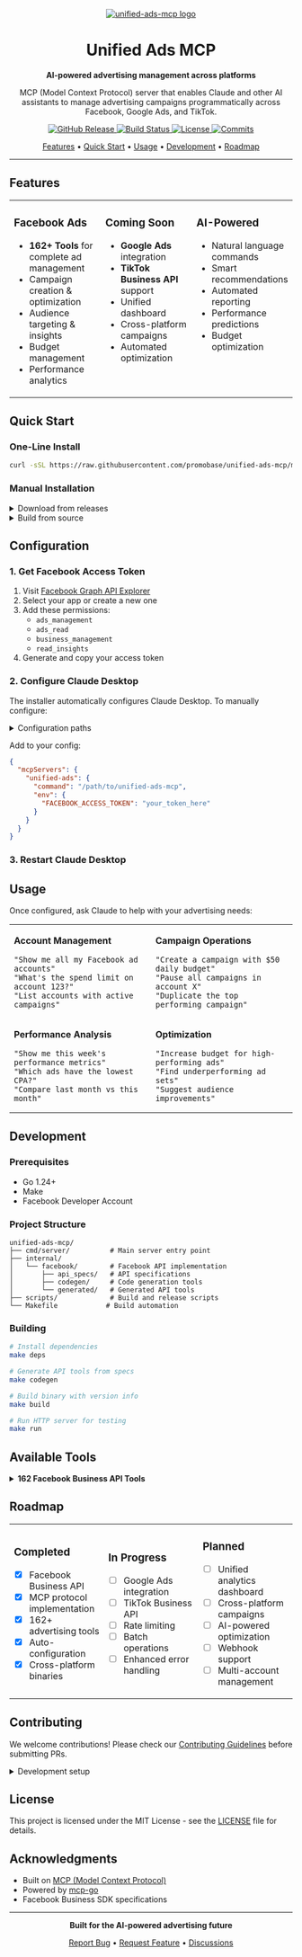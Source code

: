 <p align="center">
  <a href="https://github.com/promobase/unified-ads-mcp">
     <picture>
      <source srcset="https://raw.githubusercontent.com/promobase/identity/refs/heads/main/assets/main_logo_dark.svg" media="(prefers-color-scheme: dark)">
      <source srcset="https://raw.githubusercontent.com/promobase/identity/refs/heads/main/assets/main_logo.svg" media="(prefers-color-scheme: light)">
      <img src="packages/web/src/assets/logo-ornate-light.svg" alt="unified-ads-mcp logo">
    </picture>
  </a>
</p>

<h1 align="center">Unified Ads MCP</h1>

<p align="center">
  <strong>AI-powered advertising management across platforms</strong>
</p>

<p align="center">
  MCP (Model Context Protocol) server that enables Claude and other AI assistants to manage advertising campaigns programmatically across Facebook, Google Ads, and TikTok.
</p>

<p align="center">
  <a href="https://github.com/promobase/unified-ads-mcp/releases/latest">
    <img alt="GitHub Release" src="https://img.shields.io/github/v/release/promobase/unified-ads-mcp?style=flat-square&color=blue" />
  </a>
  <a href="https://github.com/promobase/unified-ads-mcp/actions/workflows/publish.yml">
    <img alt="Build Status" src="https://img.shields.io/github/actions/workflow/status/promobase/unified-ads-mcp/publish.yml?style=flat-square&branch=main" />
  </a>
  <a href="https://github.com/promobase/unified-ads-mcp/blob/main/LICENSE">
    <img alt="License" src="https://img.shields.io/github/license/promobase/unified-ads-mcp?style=flat-square" />
  </a>
  <a href="https://github.com/promobase/unified-ads-mcp/commits/main">
    <img alt="Commits" src="https://img.shields.io/github/commit-activity/m/promobase/unified-ads-mcp?style=flat-square" />
  </a>
</p>

<p align="center">
  <a href="#-features">Features</a> •
  <a href="#-quick-start">Quick Start</a> •
  <a href="#-usage">Usage</a> •
  <a href="#-development">Development</a> •
  <a href="#-roadmap">Roadmap</a>
</p>

---

## Features

<table>
<tr>
<td width="33%" valign="top">

### Facebook Ads
- **162+ Tools** for complete ad management
- Campaign creation & optimization
- Audience targeting & insights
- Budget management
- Performance analytics

</td>
<td width="33%" valign="top">

### Coming Soon
- **Google Ads** integration
- **TikTok Business API** support
- Unified dashboard
- Cross-platform campaigns
- Automated optimization

</td>
<td width="33%" valign="top">

### AI-Powered
- Natural language commands
- Smart recommendations
- Automated reporting
- Performance predictions
- Budget optimization

</td>
</tr>
</table>

## Quick Start

### One-Line Install

```bash
curl -sSL https://raw.githubusercontent.com/promobase/unified-ads-mcp/main/install.sh | bash
```

### Manual Installation

<details>
<summary>Download from releases</summary>

1. Download the latest binary from [releases](https://github.com/promobase/unified-ads-mcp/releases)
2. Extract and make executable:
   ```bash
   unzip unified-ads-mcp-*.zip
   chmod +x unified-ads-mcp
   sudo mv unified-ads-mcp /usr/local/bin/
   ```
</details>

<details>
<summary>Build from source</summary>

```bash
git clone https://github.com/promobase/unified-ads-mcp
cd unified-ads-mcp
make deps
make codegen
make build
```
</details>

## Configuration

### 1. Get Facebook Access Token

1. Visit [Facebook Graph API Explorer](https://developers.facebook.com/tools/explorer/)
2. Select your app or create a new one
3. Add these permissions:
   - `ads_management`
   - `ads_read`
   - `business_management`
   - `read_insights`
4. Generate and copy your access token

### 2. Configure Claude Desktop

The installer automatically configures Claude Desktop. To manually configure:

<details>
<summary>Configuration paths</summary>

- **macOS**: `~/Library/Application Support/Claude/claude_desktop_config.json`
- **Windows**: `%APPDATA%\Claude\claude_desktop_config.json`
- **Linux**: `~/.config/Claude/claude_desktop_config.json`

</details>

Add to your config:

```json
{
  "mcpServers": {
    "unified-ads": {
      "command": "/path/to/unified-ads-mcp",
      "env": {
        "FACEBOOK_ACCESS_TOKEN": "your_token_here"
      }
    }
  }
}
```

### 3. Restart Claude Desktop

## Usage

Once configured, ask Claude to help with your advertising needs:

<table>
<tr>
<td width="50%">

**Account Management**
```
"Show me all my Facebook ad accounts"
"What's the spend limit on account 123?"
"List accounts with active campaigns"
```

</td>
<td width="50%">

**Campaign Operations**
```
"Create a campaign with $50 daily budget"
"Pause all campaigns in account X"
"Duplicate the top performing campaign"
```

</td>
</tr>
<tr>
<td width="50%">

**Performance Analysis**
```
"Show me this week's performance metrics"
"Which ads have the lowest CPA?"
"Compare last month vs this month"
```

</td>
<td width="50%">

**Optimization**
```
"Increase budget for high-performing ads"
"Find underperforming ad sets"
"Suggest audience improvements"
```

</td>
</tr>
</table>

## Development

### Prerequisites

- Go 1.24+
- Make
- Facebook Developer Account

### Project Structure

```
unified-ads-mcp/
├── cmd/server/          # Main server entry point
├── internal/
│   └── facebook/        # Facebook API implementation
│       ├── api_specs/   # API specifications
│       ├── codegen/     # Code generation tools
│       └── generated/   # Generated API tools
├── scripts/             # Build and release scripts
└── Makefile            # Build automation
```

### Building

```bash
# Install dependencies
make deps

# Generate API tools from specs
make codegen

# Build binary with version info
make build

# Run HTTP server for testing
make run
```



## Available Tools

<details>
<summary><strong>162 Facebook Business API Tools</strong></summary>

### Core Objects & Operations

| Object | Tools | Key Operations |
|--------|-------|----------------|
| **AdAccount** | 111 | Campaigns, budgets, insights, audiences |
| **Campaign** | 13 | Create, update, manage campaign settings |
| **AdSet** | 19 | Targeting, scheduling, optimization |
| **Ad** | 13 | Creative management, status control |
| **AdCreative** | 6 | Asset management, creative optimization |

### Example Tool Usage

```javascript
// List campaigns
AdAccount_GET_campaigns

// Create campaign
Campaign_POST_

// Get insights
AdSet_GET_insights

// Update budgets
AdAccount_POST_
```

</details>

## Roadmap

<table>
<tr>
<td width="33%">

### Completed
- [x] Facebook Business API
- [x] MCP protocol implementation
- [x] 162+ advertising tools
- [x] Auto-configuration
- [x] Cross-platform binaries

</td>
<td width="33%">

### In Progress
- [ ] Google Ads integration
- [ ] TikTok Business API
- [ ] Rate limiting
- [ ] Batch operations
- [ ] Enhanced error handling

</td>
<td width="33%">

### Planned
- [ ] Unified analytics dashboard
- [ ] Cross-platform campaigns
- [ ] AI-powered optimization
- [ ] Webhook support
- [ ] Multi-account management

</td>
</tr>
</table>

## Contributing

We welcome contributions! Please check our [Contributing Guidelines](CONTRIBUTING.md) before submitting PRs.

<details>
<summary>Development setup</summary>

1. Fork the repository
2. Create a feature branch
3. Make your changes
4. Run tests: `make test`
5. Submit a pull request

</details>

## License

This project is licensed under the MIT License - see the [LICENSE](LICENSE) file for details.

## Acknowledgments

- Built on [MCP (Model Context Protocol)](https://github.com/anthropics/mcp)
- Powered by [mcp-go](https://github.com/mark3labs/mcp-go)
- Facebook Business SDK specifications

---

<p align="center">
  <strong>Built for the AI-powered advertising future</strong>
</p>

<p align="center">
  <a href="https://github.com/promobase/unified-ads-mcp/issues">Report Bug</a> •
  <a href="https://github.com/promobase/unified-ads-mcp/issues">Request Feature</a> •
  <a href="https://github.com/promobase/unified-ads-mcp/discussions">Discussions</a>
</p>